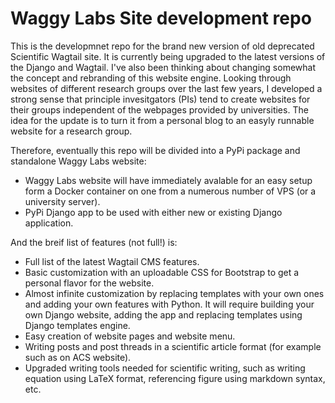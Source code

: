# Waggy Labs Site development repo

This is the developmnet repo for the brand new version of old deprecated Scientific Wagtail site. It is currently being upgraded to the latest versions of the Django and Wagtail. I've also been thinking about changing somewhat the concept and rebranding of this website engine. Looking through websites of different research groups over the last few years, I developed a strong sense that principle invesitgators (PIs) tend to create websites for their groups independent of the webpages provided by universities. The idea for the update is to turn it from a personal blog to an easyly runnable website for a research group.

Therefore, eventually this repo will be divided into a PyPi package and standalone Waggy Labs website: 

- Waggy Labs website will have immediately avalable for an easy setup form a Docker container on one from a numerous number of VPS (or a university server).
- PyPi Django app to be used with either new or existing Django application.

And the breif list of features (not full!) is:

- Full list of the latest Wagtail CMS features.
- Basic customization with an uploadable CSS for Bootstrap to get a personal flavor for the website.
- Almost infinite customization by replacing templates with your own ones and adding your own features with Python. It will require building your own Django website, adding the app and replacing templates using Django templates engine.
- Easy creation of website pages and website menu.
- Writing posts and post threads in a scientific article format (for example such as on ACS website).
- Upgraded writing tools needed for scientific writing, such as writing equation using LaTeX format, referencing figure using markdown syntax, etc.


